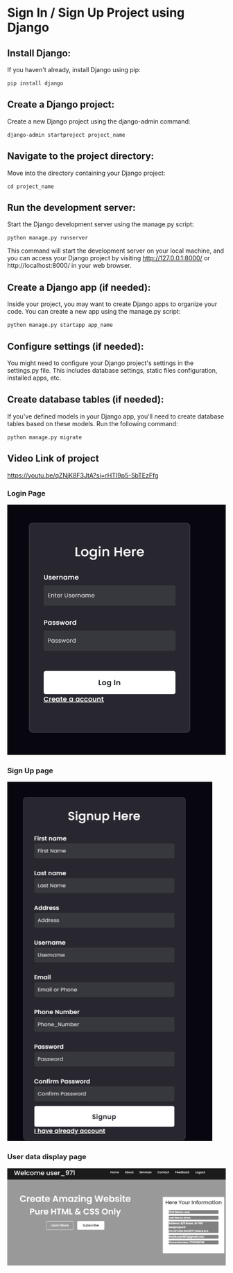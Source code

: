 # Sign In / Sign Up Project using Django

## Install Django:

If you haven't already, install Django using pip:

```
pip install django
```

## Create a Django project:

Create a new Django project using the django-admin command:

```
django-admin startproject project_name
```

## Navigate to the project directory:

Move into the directory containing your Django project:

```
cd project_name
```

## Run the development server:

Start the Django development server using the manage.py script:

```
python manage.py runserver
```

This command will start the development server on your local machine, and you can access your Django project by visiting http://127.0.0.1:8000/ or http://localhost:8000/ in your web browser.

## Create a Django app (if needed):

Inside your project, you may want to create Django apps to organize your code. You can create a new app using the manage.py script:

```
python manage.py startapp app_name
```

## Configure settings (if needed):

You might need to configure your Django project's settings in the settings.py file. This includes database settings, static files configuration, installed apps, etc.

## Create database tables (if needed): 
If you've defined models in your Django app, you'll need to create database tables based on these models. Run the following command:
```
python manage.py migrate
```



## Video Link of project

https://youtu.be/qZNjK8F3JtA?si=rHTI9p5-5bTEzFfg

### Login Page

![alt text](image.png)

### Sign Up page

![alt text](image-1.png)

### User data display page

![alt text](image-2.png)
